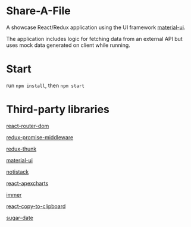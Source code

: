 # Share-A-File
A showcase React/Redux application using the UI framework [material-ui](https://material-ui.com/).

The application includes logic for fetching data from an external API but uses mock data generated on client while running.

# Start
run `npm install`, then `npm start`

# Third-party libraries
[react-router-dom](https://reacttraining.com/react-router/web/guides/quick-start)

[redux-promise-middleware](https://github.com/pburtchaell/redux-promise-middleware)

[redux-thunk](https://github.com/reduxjs/redux-thunk)

[material-ui](https://material-ui.com/)

[notistack](https://github.com/iamhosseindhv/notistack)

[react-apexcharts](https://github.com/apexcharts/react-apexcharts)

[immer](https://github.com/immerjs/immer)

[react-copy-to-clipboard](https://www.npmjs.com/package/react-copy-to-clipboard)

[sugar-date](https://www.npmjs.com/package/sugar-date)
